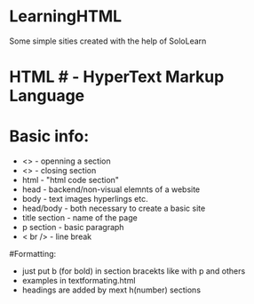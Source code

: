 # LearningHTML
Some simple sities created with the help of SoloLearn
# HTML # - HyperText Markup Language

# Basic info:
* <> - openning a section
* <> - closing section
* html - "html code section"
* head - backend/non-visual elemnts of a website
* body - text images hyperlings etc.
* head/body - both necessary to create a basic site
* title section - name of the page
* p section - basic paragraph
* < br /> - line break

#Formatting:
* just put b (for bold) in section bracekts like with p and others
* examples in textformating.html
* headings are added by mext h(number) sections

